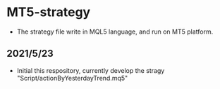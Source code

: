 # MT5-strategy
- The strategy file write in MQL5 language, and run on MT5 platform.
## 2021/5/23
- Initial this respository, currently develop the stragy "Script/actionByYesterdayTrend.mq5"
